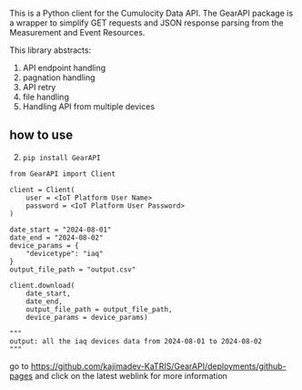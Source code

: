 This is a Python client for the Cumulocity Data API. The GearAPI package is a wrapper to simplify GET requests and JSON response parsing from the Measurement and Event Resources. 

This library abstracts:
1. API endpoint handling
2. pagnation handling
3. API retry
4. file handling
5. Handling API from multiple devices 

## how to use

2. `pip install GearAPI`


```
from GearAPI import Client

client = Client(
    user = <IoT Platform User Name>
    password = <IoT Platform User Password>
)

date_start = "2024-08-01"
date_end = "2024-08-02"
device_params = {
    "devicetype": "iaq"
}
output_file_path = "output.csv"

client.download(
    date_start, 
    date_end, 
    output_file_path = output_file_path, 
    device_params = device_params)

"""
output: all the iaq devices data from 2024-08-01 to 2024-08-02
"""
```

go to https://github.com/kajimadev-KaTRIS/GearAPI/deployments/github-pages and click on the latest weblink for more information
